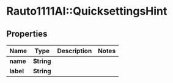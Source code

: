 # Rauto1111AI::QuicksettingsHint

## Properties
Name | Type | Description | Notes
------------ | ------------- | ------------- | -------------
**name** | **String** |  | 
**label** | **String** |  | 

